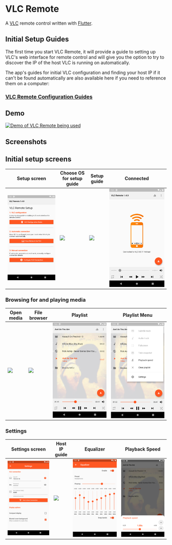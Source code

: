 # VLC Remote

A [VLC](https://www.videolan.org/vlc/) remote control written with [Flutter](https://flutter.io/).

## Initial Setup Guides

The first time you start VLC Remote, it will provide a guide to setting up VLC's web interface
 for remote control and will give you the option to try to discover the IP of the host VLC is
  running on automatically.

The app's guides for initial VLC configuration and finding your host IP if it can't be found
 automatically are also available here if you need to reference them on a computer:

### [VLC Remote Configuration Guides](https://codepen.io/jbscript/full/BaoVYYK)

## Demo

[![Demo of VLC Remote being used](https://img.youtube.com/vi/8eXJX4GVGhA/0.jpg)](https://www.youtube.com/watch?v=8eXJX4GVGhA)

## Screenshots

## Initial setup screens

| Setup screen  | Choose OS for setup guide | Setup guide | Connected |
| ------------- | ------------------------- | ----------- | --------- |
| [![](screenshots/setup.png)](screenshots/setup.png) | [![](screenshots/setup-guide-os.png)](screenshots/setup-guide-os.png) | [![](screenshots/setup-guide-steps.png)](screenshots/setup-guide-steps.png) | [![](screenshots/vlc-connected.png)](screenshots/vlc-connected.png) |

### Browsing for and playing media

| Open media  | File browser | Playlist | Playlist Menu |
| ----------- | ------------ | -------- | ------------- |
| [![](screenshots/open-media.png)](screenshots/open-media.png) | [![](screenshots/file-browser.png)](screenshots/file-browser.png) | [![](screenshots/playing-vlc.png)](screenshots/playing-vlc.png) | [![](screenshots/playing-menu-vlc.png)](screenshots/playing-menu-vlc.png) |

### Settings

| Settings screen  | Host IP guide | Equalizer | Playback Speed |
| ---------------- | ------------- | --------- | -------------- |
| [![](screenshots/settings.png)](screenshots/settings.png) | [![](screenshots/host-ip-guide-os.png)](screenshots/host-ip-guide-os.png) | [![](screenshots/equalizer.png)](screenshots/equalizer.png) | [![](screenshots/playback-speed.png)](screenshots/playback-speed.png) |
